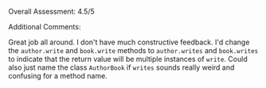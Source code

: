 Overall Assessment: 4.5/5

Additional Comments: 

Great job all around. I don't have much constructive feedback. I'd change the `author.write` and `book.write` methods to `author.writes` and `book.writes` to indicate that the return value will be multiple instances of `write`. Could also just name the class `AuthorBook` if `writes` sounds really weird and confusing for a method name. 
